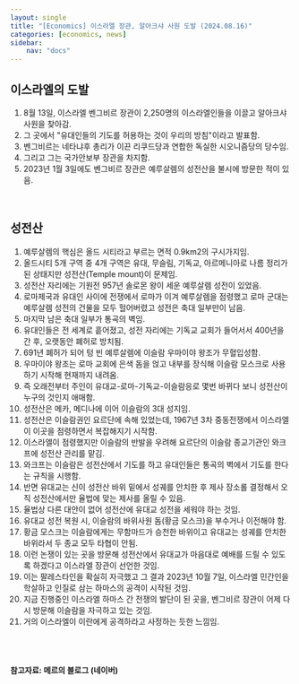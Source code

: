 ```yaml
---
layout: single
title: "[Economics] 이스라엘 장관, 알아크샤 사원 도발 (2024.08.16)"
categories: [economics, news]
sidebar:
    nav: "docs"
---
```


## 이스라엘의 도발
1. 8월 13일, 이스라엘 벤그비르 장관이 2,250명의 이스라엘인들을 이끌고 알아크샤 사원을 찾아감.
1. 그 곳에서 "유대인들의 기도를 허용하는 것이 우리의 방침"이라고 발표함.
1. 벤그비르는 네타냐후 총리가 이끈 리쿠드당과 연합한 독실한 시오니즘당의 당수임.
1. 그리고 그는 국가안보부 장관을 차지함.
1. 2023년 1월 3일에도 벤그비르 장관은 예루살렘의 성전산을 불시에 방문한 적이 있음.

<br/>

## 성전산
1. 예루살렘의 핵심은 올드 시티라고 부르는 면적 0.9km2의 구시가지임.
1. 올드시티 5개 구역 중 4개 구역은 유대, 무슬림, 기독교, 아르메니아로 나름 정리가 된 상태지만 성전산(Temple mount)이 문제임.
1. 성전산 자리에는 기원전 957년 솔로몬 왕이 세운 예루살렘 성전이 있었음.
1. 로마제국과 유대인 사이에 전쟁에서 로마가 이겨 예루살렘을 점령했고 로마 군대는 예루살렘 성전의 건물을 모두 헐어버렸고 성전은 축대 일부만이 남음.
1. 마지막 남은 축대 일부가 통곡의 벽임.
1. 유대인들은 전 세계로 흩어졌고, 성전 자리에는 기독교 교회가 들어서서 400년을 간 후, 오랫동안 폐허로 방치됨.
1. 691년 폐허가 되어 텅 빈 예루살렘에 이슬람 우마이야 왕조가 무혈입성함.
1. 우마이야 왕조는 로마 교회에 은색 돔을 얹고 내부를 장식해 이슬람 모스크로 사용하기 시작해 현재까지 내려옴.
1. 즉 오래전부터 주인이 유대교-로마-기독교-이슬람응로 몇번 바뀌다 보니 성전산이 누구의 것인지 애매함.
1. 성전산은 메카, 메디나에 이어 이슬람의 3대 성지임.
1. 성전산은 이슬람권인 요르단에 속해 있었는데, 1967년 3차 중동전쟁에서 이스라엘이 이곳을 점령하면서 복잡해지기 시작함.
1. 이스라엘이 점령했지만 이슬람의 반발을 우려해 요르단의 이슬람 종교기관인 와크프에 성전산 관리를 맡김.
1. 와크프는 이슬람은 성전산에서 기도를 하고 유대인들은 통곡의 벽에서 기도를 한다는 규칙을 시행함.
1. 반면 유대교는 신이 성전산 바위 밑에서 성궤를 안치한 후 제사 장소롤 결정해서 오직 성전산에서만 율법에 맞는 제사를 올릴 수 있음.
1. 율법상 다른 대안이 없어 성전산에 유대교 성전을 세워야 하는 것임.
1. 유대교 성전 복원 시, 이슬람의 바위사원 돔(황금 모스크)을 부수거나 이전해야 함.
1. 황금 모스크는 이슬람에게는 무함마드가 승천한 바위이고 유대교는 성궤를 안치한 바위라서 두 종교 모두 타협이 안됨.
1. 이런 논쟁이 있는 곳을 방문해 성전산에서 유대교가 마음대로 예배를 드릴 수 있도록 하겠다고 이스라엘 장관이 선언한 것임.
1. 이는 팔레스타인을 확실히 자극했고 그 결과 2023년 10월 7일, 이스라엘 민간인을 학살하고 인질로 삼는 하마스의 공격이 시작된 것임.
1. 지금 진행중인 이스라엘 하마스 간 전쟁의 발단이 된 곳을, 벤그비르 장관이 어제 다시 방문해 이슬람을 자극하고 있는 것임.
1. 거의 이스라엘이 이란에게 공격하라고 사정하는 듯한 느낌임.


<br/>
<br/>

#### 참고자료: 메르의 블로그 (네이버) 